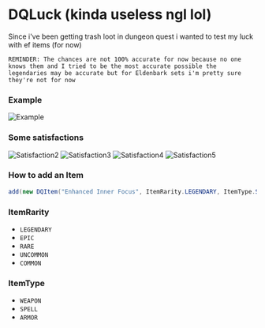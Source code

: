 # DQLuck (kinda useless ngl lol)
Since i've been getting trash loot in dungeon quest i wanted to test my luck with ef items (for now)

`REMINDER: The chances are not 100% accurate for now because no one knows them and I tried to be the most accurate possible the legendaries may be accurate but for Eldenbark sets i'm pretty sure they're not for now`

### Example
![Example](https://i.gyazo.com/50dccc6f0e4bf65e37328395351d37fd.png)

### Some satisfactions
![Satisfaction2](https://i.gyazo.com/22668d9efb16a6f32cf1e2da6bedb4f1.png)
![Satisfaction3](https://i.gyazo.com/82224acd4275899bac17631d8f312b2a.png)
![Satisfaction4](https://i.gyazo.com/a4f712990334ec06534fc99348f9e011.png)
![Satisfaction5](https://i.gyazo.com/3fac722abf2bc9ffe8e2ccb32dd9bbbf.png)

### How to add an Item
```java
add(new DQItem("Enhanced Inner Focus", ItemRarity.LEGENDARY, ItemType.SPELL, 0.025, false));
```

### ItemRarity
- `LEGENDARY`
- `EPIC`
- `RARE`
- `UNCOMMON`
- `COMMON`

### ItemType
- `WEAPON`
- `SPELL`
- `ARMOR`
